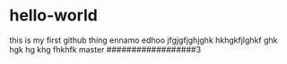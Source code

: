 # hello-world
this is my first github thing
ennamo edhoo
jfgjgfjghjghk
hkhgkfjlghkf ghk
hgk hg  khg fhkhfk
master ##################3
